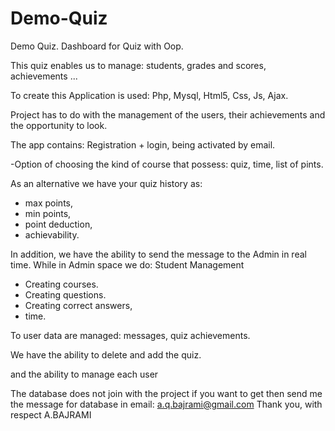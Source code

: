 # Demo-Quiz
Demo Quiz.
Dashboard for Quiz with Oop.

This quiz enables us to manage: students, grades and scores, achievements ...

To create this Application is used: Php, Mysql, Html5, Css, Js, Ajax.

Project has to do with the management of the users, their achievements and the opportunity to look.

The app contains:
Registration + login, being activated by email.

-Option of choosing the kind of course that possess:
quiz, time, list of pints.

As an alternative we have your quiz history as:
- max points,
- min points,
- point deduction,
- achievability.

In addition, we have the ability to send the message to the Admin in real time.
While in Admin space we do:
Student Management
- Creating courses.
- Creating questions.
- Creating correct answers,
- time.

To user data are managed: messages, quiz achievements.

We have the ability to delete and add the quiz.

and the ability to manage each user

The database does not join with the project if you want to get then send me the message for database in email: a.q.bajrami@gmail.com
Thank you, with respect A.BAJRAMI
